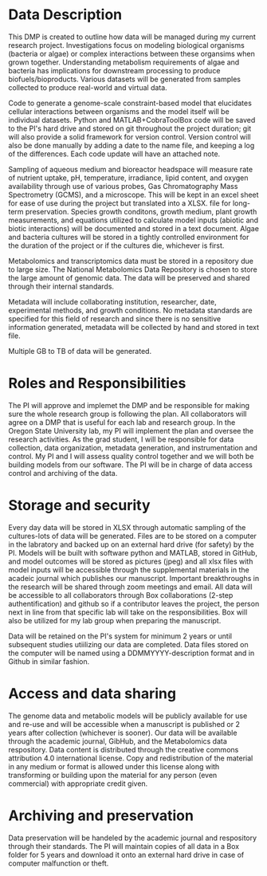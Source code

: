 # Data Description
  This DMP is created to outline how data will be managed during my current research project. Investigations focus on modeling biological organisms (bacteria or algae) or complex interactions between these organsims when grown together. Understanding metabolism requirements of algae and bacteria has implications for downstream processing to produce biofuels/bioproducts. Various datasets will be generated from samples collected to produce real-world and virtual data. 
 
 Code to generate a genome-scale constraint-based model that elucidates cellular interactions between organisms and the model itself will be individual datasets. Python and MATLAB+CobraToolBox code will be saved to the PI's hard drive and stored on git throughout the project duration; git will also provide a solid framework for version control. Version control will also be done manually by adding a date to the name file, and keeping a log of the differences. Each code update will have an attached note.
 
 Sampling of aqueous medium and bioreactor headspace will measure rate of nutrient uptake, pH, temperature, irradiance, lipid content, and oxygen availability through use of various probes, Gas Chromatography Mass Spectrometry (GCMS), and a microscope. This will be kept in an excel sheet for ease of use during the project but translated into a XLSX. file for long-term preservation. Species growth conditons, growth medium, plant growth measurements, and equations utilized to calculate model inputs (abiotic and biotic interactions) will be documented and stored in a text document. Algae and bacteria cultures will be stored in a tightly controlled environment for the duration of the project or if the cultures die, whichever is first. 
 
 Metabolomics and transcriptomics data must be stored in a repository due to large size. The National Metabolomics Data Repository is chosen to store the large amount of genomic data. The data will be preserved and shared through their internal standards. 
 
 Metadata will include collaborating institution, researcher, date, experimental methods, and growth conditions. No metadata standards are specified for this field of research and since there is no sensitive information generated, metadata will be collected by hand and stored in text file.

Multiple GB to TB of data will be generated. 
  # Roles and Responsibilities
  
 The PI will approve and implemet the DMP and be responsible for making sure the whole research group is following the plan. All collaborators will agree on a DMP that is useful for each lab and research group. In the Oregon State University lab, my PI will implement the plan and oversee the research activities. As the grad student, I will be responsible for data collection, data organization, metadata generation, and instrumentation and control. My PI and I will assess quality control together and we will both be building models from our software. The PI will be in charge of data access control and archiving of the data. 
 
# Storage and security
  Every day data will be stored in XLSX through automatic sampling of the cultures-lots of data will be generated. Files are to be stored on a computer in the labratory and backed up on an external hard drive (for safety) by the PI. Models will be built with software python and MATLAB, stored in GitHub, and model outcomes will be stored as pictures (jpeg) and all xlsx files with model inputs will be accessible through the supplemental materials in the acadeic journal which publishes our manuscript. Important breakthroughs in the research will be shared through zoom meetings and email. All data will be accessible to all collaborators through Box collaborations (2-step authentification) and github so if a contributor leaves the project, the person next in line from that specific lab will take on the responsibilities. Box will also be utilized for my lab group when preparing the manuscript.  
  
  Data will be retained on the PI's system for minimum 2 years or until subsequent studies utiilizing our data are completed. Data files stored on the computer will be named using a DDMMYYYY-description format and in Github in similar fashion. 
# Access and data sharing
  The genome data and metabolic models will be publicly available for use and re-use and will be accessible when a manuscript is published or 2 years after collection (whichever is sooner). Our data will be available through the academic journal, GibHub, and the Metabolomics data respository. Data content is distributed through the creative commons attribution 4.0 international license. Copy and redistribution of the material in any medium or format is allowed under this license along with transforming or building upon the material for any person (even commercial) with appropriate credit given. 

# Archiving and preservation
Data preservation will be handeled by the academic journal and respository through their standards. The PI will maintain copies of all data in a Box folder for 5 years and download it onto an external hard drive in case of computer malfunction or theft. 
